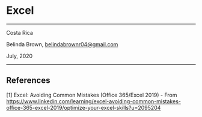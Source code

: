 # Excel 

----------

Costa Rica

Belinda Brown, belindabrownr04@gmail.com

July, 2020

----------

## References 
[1] Excel: Avoiding Common Mistakes (Office 365/Excel 2019) - From https://www.linkedin.com/learning/excel-avoiding-common-mistakes-office-365-excel-2019/optimize-your-excel-skills?u=2095204 <br/>
